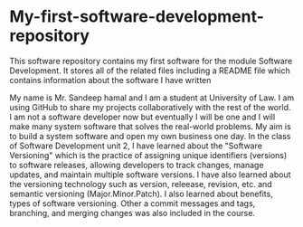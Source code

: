 # My-first-software-development-repository
This software repository contains my first software for the module Software Development. It stores all of the related files including a README file which contains information about the software I have written

My name is Mr. Sandeep hamal and I am a student at University of Law. I am using GitHub to share my projects collaboratively with the rest of the world. 
I am not a software developer now but eventually I will be one and I will make many system software that solves the real-world problems. My aim is to build a system software and open my own business one day. 
In the class of Software Development unit 2, I have learned about the "Software Versioning" which is the practice of assigning unique identifiers (versions) to software releases, allowing developers to track changes, manage updates, and maintain multiple software versions. I have also learned about the versioning technology such as version, releease, revision, etc. and semantic versioning (Major.Minor.Patch). I also learned about benefits, types of software versioning. Other a commit messages and tags, branching,  and merging changes was also included in the course. 
